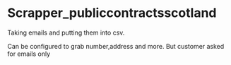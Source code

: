 # Scrapper_publiccontractsscotland
Taking emails and putting them into csv. 

Can be configured to grab number,address and more. But customer asked for emails only
